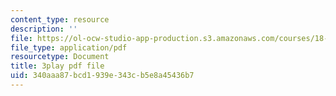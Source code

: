 ```yaml
---
content_type: resource
description: ''
file: https://ol-ocw-studio-app-production.s3.amazonaws.com/courses/18-085-computational-science-and-engineering-i-fall-2008/340aaa87bcd1939e343cb5e8a45436b7_5Pw5k0z1L4Q.pdf
file_type: application/pdf
resourcetype: Document
title: 3play pdf file
uid: 340aaa87-bcd1-939e-343c-b5e8a45436b7
---
```

